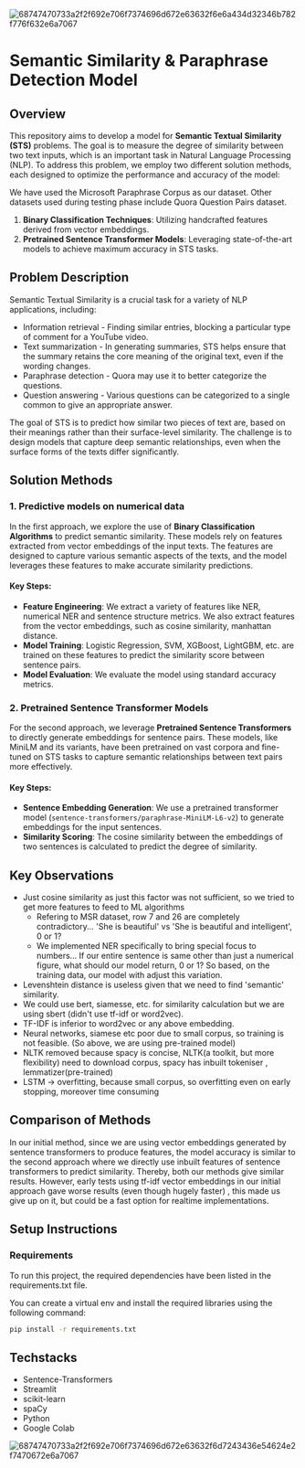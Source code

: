 ![68747470733a2f2f692e706f7374696d672e63632f6e6a434d32346b782f776f632e6a7067](https://github.com/user-attachments/assets/92ad2c18-fff2-4901-8a86-05d02bcc894f)
# Semantic Similarity & Paraphrase Detection Model

## Overview
This repository aims to develop a model for **Semantic Textual Similarity (STS)** problems. The goal is to measure the degree of similarity between two text inputs, which is an important task in Natural Language Processing (NLP). To address this problem, we employ two different solution methods, each designed to optimize the performance and accuracy of the model:

We have used the Microsoft Paraphrase Corpus as our dataset. Other datasets used during testing phase include Quora Question Pairs dataset.

1. **Binary Classification Techniques**: Utilizing handcrafted features derived from vector embeddings.
2. **Pretrained Sentence Transformer Models**: Leveraging state-of-the-art models to achieve maximum accuracy in STS tasks.

## Problem Description
Semantic Textual Similarity is a crucial task for a variety of NLP applications, including:

- Information retrieval - Finding similar entries, blocking a particular type of comment for a YouTube video.
- Text summarization - In generating summaries, STS helps ensure that the summary retains the core meaning of the original text, even if the wording changes.
- Paraphrase detection - Quora may use it to better categorize the questions.
- Question answering - Various questions can be categorized to a single common to give an appropriate answer.

The goal of STS is to predict how similar two pieces of text are, based on their meanings rather than their surface-level similarity. The challenge is to design models that capture deep semantic relationships, even when the surface forms of the texts differ significantly.

## Solution Methods

### 1. Predictive models on numerical data
In the first approach, we explore the use of **Binary Classification Algorithms** to predict semantic similarity. These models rely on features extracted from vector embeddings of the input texts. The features are designed to capture various semantic aspects of the texts, and the model leverages these features to make accurate similarity predictions.

#### Key Steps:
- **Feature Engineering**: We extract a variety of features like  NER, numerical NER and sentence structure metrics. We also extract features from the vector embeddings, such as cosine similarity, manhattan distance.
- **Model Training**: Logistic Regression, SVM, XGBoost, LightGBM, etc. are trained on these features to predict the similarity score between sentence pairs.
- **Model Evaluation**: We evaluate the model using standard accuracy metrics.
  
### 2. Pretrained Sentence Transformer Models
For the second approach, we leverage **Pretrained Sentence Transformers** to directly generate embeddings for sentence pairs. These models, like MiniLM and its variants, have been pretrained on vast corpora and fine-tuned on STS tasks to capture semantic relationships between text pairs more effectively.

#### Key Steps:
- **Sentence Embedding Generation**: We use a pretrained transformer model (`sentence-transformers/paraphrase-MiniLM-L6-v2`) to generate embeddings for the input sentences.
- **Similarity Scoring**: The cosine similarity between the embeddings of two sentences is calculated to predict the degree of similarity.

## Key Observations
- Just cosine similarity as just this factor was not sufficient, so we tried to get more features to feed to ML algorithms
  - Refering to MSR dataset, row 7 and 26 are completely contradictory... 'She is beautiful' vs 'She is beautiful and intelligent', 0 or 1?
  - We implemented NER specifically to bring special focus to numbers... If our entire sentence is same other than just a numerical figure, what should our model return, 0 or 1? So based, on the training data, our model with adjust this variation.
- Levenshtein distance is useless given that we need to find 'semantic' similarity.
- We could use bert, siamesse, etc. for similarity calculation but we are using sbert (didn't use tf-idf or word2vec).
- TF-IDF is inferior to word2vec or any above embedding.
- Neural networks, siamese etc poor due to small corpus, so training is not feasible. (So above, we are using pre-trained model)
- NLTK removed because spacy is concise, NLTK(a toolkit, but more flexibility)  need to download corpus, spacy has inbuilt tokeniser , lemmatizer(pre-trained)
- LSTM -> overfitting, because small corpus, so overfitting even on early stopping, moreover time consuming


## Comparison of Methods
In our initial method, since we are using vector embeddings generated by sentence transformers to produce features, the model accuracy is similar to the second approach where we directly use inbuilt features of sentence transformers to predict similarity. Thereby, both our methods give similar results. However, early tests using tf-idf vector embeddings in our initial approach gave worse results (even though hugely faster) , this made us give up on it, but could be a fast option for realtime implementations.

## Setup Instructions

### Requirements
To run this project, the required dependencies have been listed in the requirements.txt file.

You can create a virtual env and install the required libraries using the following command:

```bash
pip install -r requirements.txt
```

## Techstacks
- Sentence-Transformers
- Streamlit
- scikit-learn
- spaCy
- Python
- Google Colab

![68747470733a2f2f692e706f7374696d672e63632f6d7243436e54624e2f7470672e6a7067](https://github.com/user-attachments/assets/5ff446bf-ab8e-4c20-9b1f-ad6709bc2cc4)


